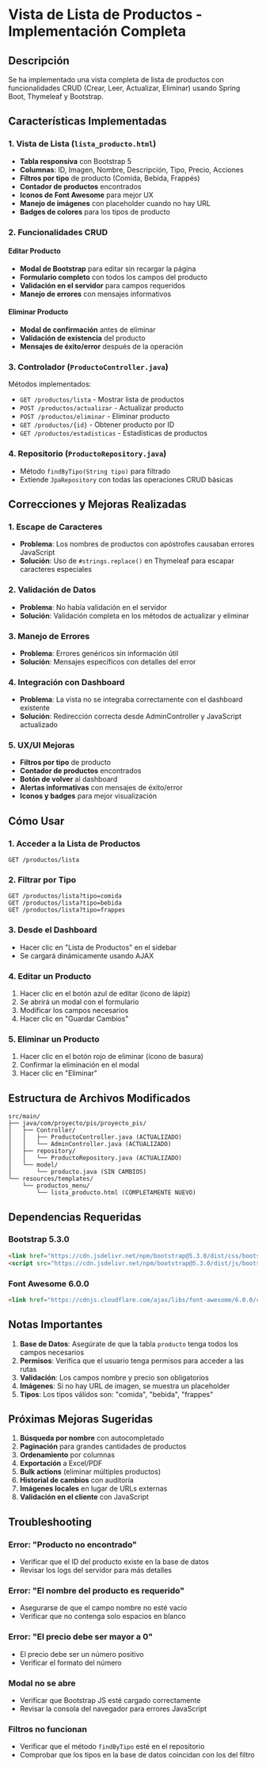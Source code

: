 # Vista de Lista de Productos - Implementación Completa

## Descripción
Se ha implementado una vista completa de lista de productos con funcionalidades CRUD (Crear, Leer, Actualizar, Eliminar) usando Spring Boot, Thymeleaf y Bootstrap.

## Características Implementadas

### 1. Vista de Lista (`lista_producto.html`)
- **Tabla responsiva** con Bootstrap 5
- **Columnas**: ID, Imagen, Nombre, Descripción, Tipo, Precio, Acciones
- **Filtros por tipo** de producto (Comida, Bebida, Frappés)
- **Contador de productos** encontrados
- **Iconos de Font Awesome** para mejor UX
- **Manejo de imágenes** con placeholder cuando no hay URL
- **Badges de colores** para los tipos de producto

### 2. Funcionalidades CRUD

#### Editar Producto
- **Modal de Bootstrap** para editar sin recargar la página
- **Formulario completo** con todos los campos del producto
- **Validación en el servidor** para campos requeridos
- **Manejo de errores** con mensajes informativos

#### Eliminar Producto
- **Modal de confirmación** antes de eliminar
- **Validación de existencia** del producto
- **Mensajes de éxito/error** después de la operación

### 3. Controlador (`ProductoController.java`)
Métodos implementados:
- `GET /productos/lista` - Mostrar lista de productos
- `POST /productos/actualizar` - Actualizar producto
- `POST /productos/eliminar` - Eliminar producto
- `GET /productos/{id}` - Obtener producto por ID
- `GET /productos/estadisticas` - Estadísticas de productos

### 4. Repositorio (`ProductoRepository.java`)
- Método `findByTipo(String tipo)` para filtrado
- Extiende `JpaRepository` con todas las operaciones CRUD básicas

## Correcciones y Mejoras Realizadas

### 1. Escape de Caracteres
- **Problema**: Los nombres de productos con apóstrofes causaban errores JavaScript
- **Solución**: Uso de `#strings.replace()` en Thymeleaf para escapar caracteres especiales

### 2. Validación de Datos
- **Problema**: No había validación en el servidor
- **Solución**: Validación completa en los métodos de actualizar y eliminar

### 3. Manejo de Errores
- **Problema**: Errores genéricos sin información útil
- **Solución**: Mensajes específicos con detalles del error

### 4. Integración con Dashboard
- **Problema**: La vista no se integraba correctamente con el dashboard existente
- **Solución**: Redirección correcta desde AdminController y JavaScript actualizado

### 5. UX/UI Mejoras
- **Filtros por tipo** de producto
- **Contador de productos** encontrados
- **Botón de volver** al dashboard
- **Alertas informativas** con mensajes de éxito/error
- **Iconos y badges** para mejor visualización

## Cómo Usar

### 1. Acceder a la Lista de Productos
```
GET /productos/lista
```

### 2. Filtrar por Tipo
```
GET /productos/lista?tipo=comida
GET /productos/lista?tipo=bebida
GET /productos/lista?tipo=frappes
```

### 3. Desde el Dashboard
- Hacer clic en "Lista de Productos" en el sidebar
- Se cargará dinámicamente usando AJAX

### 4. Editar un Producto
1. Hacer clic en el botón azul de editar (ícono de lápiz)
2. Se abrirá un modal con el formulario
3. Modificar los campos necesarios
4. Hacer clic en "Guardar Cambios"

### 5. Eliminar un Producto
1. Hacer clic en el botón rojo de eliminar (ícono de basura)
2. Confirmar la eliminación en el modal
3. Hacer clic en "Eliminar"

## Estructura de Archivos Modificados

```
src/main/
├── java/com/proyecto/pis/proyecto_pis/
│   ├── Controller/
│   │   ├── ProductoController.java (ACTUALIZADO)
│   │   └── AdminController.java (ACTUALIZADO)
│   ├── repository/
│   │   └── ProductoRepository.java (ACTUALIZADO)
│   └── model/
│       └── producto.java (SIN CAMBIOS)
└── resources/templates/
    └── productos_menu/
        └── lista_producto.html (COMPLETAMENTE NUEVO)
```

## Dependencias Requeridas

### Bootstrap 5.3.0
```html
<link href="https://cdn.jsdelivr.net/npm/bootstrap@5.3.0/dist/css/bootstrap.min.css" rel="stylesheet">
<script src="https://cdn.jsdelivr.net/npm/bootstrap@5.3.0/dist/js/bootstrap.bundle.min.js"></script>
```

### Font Awesome 6.0.0
```html
<link href="https://cdnjs.cloudflare.com/ajax/libs/font-awesome/6.0.0/css/all.min.css" rel="stylesheet">
```

## Notas Importantes

1. **Base de Datos**: Asegúrate de que la tabla `producto` tenga todos los campos necesarios
2. **Permisos**: Verifica que el usuario tenga permisos para acceder a las rutas
3. **Validación**: Los campos nombre y precio son obligatorios
4. **Imágenes**: Si no hay URL de imagen, se muestra un placeholder
5. **Tipos**: Los tipos válidos son: "comida", "bebida", "frappes"

## Próximas Mejoras Sugeridas

1. **Búsqueda por nombre** con autocompletado
2. **Paginación** para grandes cantidades de productos
3. **Ordenamiento** por columnas
4. **Exportación** a Excel/PDF
5. **Bulk actions** (eliminar múltiples productos)
6. **Historial de cambios** con auditoría
7. **Imágenes locales** en lugar de URLs externas
8. **Validación en el cliente** con JavaScript

## Troubleshooting

### Error: "Producto no encontrado"
- Verificar que el ID del producto existe en la base de datos
- Revisar los logs del servidor para más detalles

### Error: "El nombre del producto es requerido"
- Asegurarse de que el campo nombre no esté vacío
- Verificar que no contenga solo espacios en blanco

### Error: "El precio debe ser mayor a 0"
- El precio debe ser un número positivo
- Verificar el formato del número

### Modal no se abre
- Verificar que Bootstrap JS esté cargado correctamente
- Revisar la consola del navegador para errores JavaScript

### Filtros no funcionan
- Verificar que el método `findByTipo` esté en el repositorio
- Comprobar que los tipos en la base de datos coincidan con los del filtro